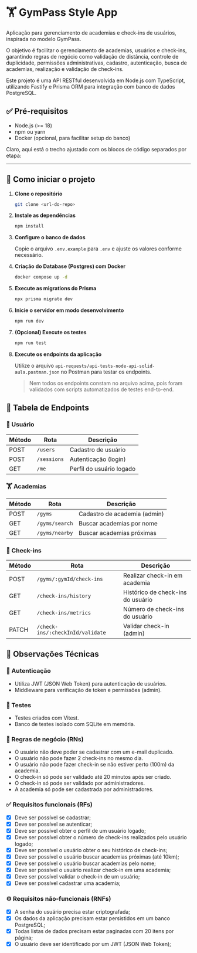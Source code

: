# 🏋️ GymPass Style App

Aplicação para gerenciamento de academias e check-ins de usuários, inspirada no modelo GymPass. 


O objetivo é facilitar o gerenciamento de academias, usuários e check-ins, garantindo regras de negócio como validação de distância, controle de duplicidade, permissões administrativas, cadastro, autenticação, busca de academias, realização e validação de check-ins.

Este projeto é uma API RESTful desenvolvida em Node.js com TypeScript, utilizando Fastify e Prisma ORM para integração com banco de dados PostgreSQL. 


## ✅ Pré-requisitos

* Node.js (>= 18)
* npm ou yarn
* Docker (opcional, para facilitar setup do banco)

Claro, aqui está o trecho ajustado com os blocos de código separados por etapa:

---

## 🚀 Como iniciar o projeto

1. **Clone o repositório**

    ```sh
    git clone <url-do-repo>
    ```

2. **Instale as dependências**

    ```sh
    npm install
    ```

3. **Configure o banco de dados**
    
    Copie o arquivo `.env.example` para `.env` e ajuste os valores conforme necessário.

4. **Criação do Database (Postgres) com Docker**

    ```sh
    docker compose up -d
    ```

5. **Execute as migrations do Prisma**

    ```sh
    npx prisma migrate dev
    ```

6. **Inicie o servidor em modo desenvolvimento**

    ```sh
    npm run dev
    ```

7. **(Opcional) Execute os testes**

    ```sh
    npm run test
    ```

8. **Execute os endpoints da aplicação**

   Utilize o arquivo `api-requests/api-tests-node-api-solid-aula.postman.json` no Postman para testar os endpoints.
  
    > Nem todos os endpoints constam no arquivo acima, pois foram validados com scripts automatizados de testes end-to-end.
## 📮 Tabela de Endpoints

### 👤 Usuário

| Método | Rota        | Descrição                |
| ------ | ----------- | ------------------------ |
| POST   | `/users`    | Cadastro de usuário      |
| POST   | `/sessions` | Autenticação (login)     |
| GET    | `/me`       | Perfil do usuário logado |

### 🏋️ Academias

| Método | Rota           | Descrição                    |
| ------ | -------------- | ---------------------------- |
| POST   | `/gyms`        | Cadastro de academia (admin) |
| GET    | `/gyms/search` | Buscar academias por nome    |
| GET    | `/gyms/nearby` | Buscar academias próximas    |

### 📍 Check-ins

| Método | Rota                             | Descrição                         |
| ------ | -------------------------------- | --------------------------------- |
| POST   | `/gyms/:gymId/check-ins`         | Realizar check-in em academia     |
| GET    | `/check-ins/history`             | Histórico de check-ins do usuário |
| GET    | `/check-ins/metrics`             | Número de check-ins do usuário    |
| PATCH  | `/check-ins/:checkInId/validate` | Validar check-in (admin)          |

## 📌 Observações Técnicas

### 🔐 Autenticação

* Utiliza JWT (JSON Web Token) para autenticação de usuários.
* Middleware para verificação de token e permissões (admin).

### 🧪 Testes

* Testes criados com Vitest.
* Banco de testes isolado com SQLite em memória.

### 📏 Regras de negócio (RNs)

* O usuário não deve poder se cadastrar com um e-mail duplicado.
* O usuário não pode fazer 2 check-ins no mesmo dia.
* O usuário não pode fazer check-in se não estiver perto (100m) da academia.
* O check-in só pode ser validado até 20 minutos após ser criado.
* O check-in só pode ser validado por administradores.
* A academia só pode ser cadastrada por administradores.

### ✅ Requisitos funcionais (RFs)

* [x] Deve ser possível se cadastrar;
* [x] Deve ser possível se autenticar;
* [x] Deve ser possível obter o perfil de um usuário logado;
* [x] Deve ser possível obter o número de check-ins realizados pelo usuário logado;
* [x] Deve ser possível o usuário obter o seu histórico de check-ins;
* [x] Deve ser possível o usuário buscar academias próximas (até 10km);
* [x] Deve ser possível o usuário buscar academias pelo nome;
* [x] Deve ser possível o usuário realizar check-in em uma academia;
* [x] Deve ser possível validar o check-in de um usuário;
* [x] Deve ser possível cadastrar uma academia;

### ⚙️ Requisitos não-funcionais (RNFs)

* [x] A senha do usuário precisa estar criptografada;
* [x] Os dados da aplicação precisam estar persistidos em um banco PostgreSQL;
* [x] Todas listas de dados precisam estar paginadas com 20 itens por página;
* [x] O usuário deve ser identificado por um JWT (JSON Web Token);